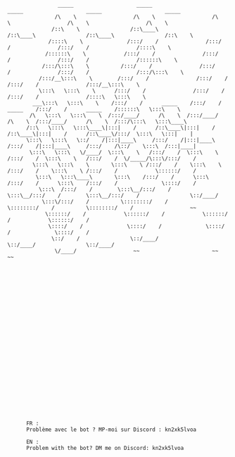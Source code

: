           
                    _____                    _____                    _____                    _____                    _____          
                   /\    \                  /\    \                  /\    \                  /\    \                  /\    \         
                  /::\    \                /::\____\                /::\____\                /::\____\                /::\    \        
                 /::::\    \              /:::/    /               /:::/    /               /:::/    /               /::::\    \       
                /::::::\    \            /:::/    /               /:::/    /               /:::/    /               /::::::\    \      
               /:::/\:::\    \          /:::/    /               /:::/    /               /:::/    /               /:::/\:::\    \     
              /:::/__\:::\    \        /:::/    /               /:::/    /               /:::/    /               /:::/__\:::\    \    
              \:::\   \:::\    \      /:::/    /               /:::/    /               /:::/    /               /::::\   \:::\    \   
            ___\:::\   \:::\    \    /:::/    /      _____    /:::/    /      _____    /:::/    /      _____    /::::::\   \:::\    \  
           /\   \:::\   \:::\    \  /:::/____/      /\    \  /:::/____/      /\    \  /:::/____/      /\    \  /:::/\:::\   \:::\____\ 
          /::\   \:::\   \:::\____\|:::|    /      /::\____\|:::|    /      /::\____\|:::|    /      /::\____\/:::/  \:::\   \:::|    |
          \:::\   \:::\   \::/    /|:::|____\     /:::/    /|:::|____\     /:::/    /|:::|____\     /:::/    /\::/    \:::\  /:::|____|
           \:::\   \:::\   \/____/  \:::\    \   /:::/    /  \:::\    \   /:::/    /  \:::\    \   /:::/    /  \/_____/\:::\/:::/    / 
            \:::\   \:::\    \       \:::\    \ /:::/    /    \:::\    \ /:::/    /    \:::\    \ /:::/    /            \::::::/    /  
             \:::\   \:::\____\       \:::\    /:::/    /      \:::\    /:::/    /      \:::\    /:::/    /              \::::/    /   
              \:::\  /:::/    /        \:::\__/:::/    /        \:::\__/:::/    /        \:::\__/:::/    /                \::/____/    
               \:::\/:::/    /          \::::::::/    /          \::::::::/    /          \::::::::/    /                  ~~          
                \::::::/    /            \::::::/    /            \::::::/    /            \::::::/    /                               
                 \::::/    /              \::::/    /              \::::/    /              \::::/    /                                
                  \::/    /                \::/____/                \::/____/                \::/____/                                 
                   \/____/                  ~~                       ~~                       ~~                                       
                                                                                                                                       
                                                                                                                             
                                                                                                                             
                                                                                                                             
                                                                                                                             
                                                                                                                             
                                                                                                                             
                                                                                                                             
                                                                                                                             
                                                                                                                             
                                                                                                                             
                                                                                                                             
                                                                                                                             
                                                                                                                             
                                                                                                                             
                                                                                                                             
                                                                                                                             
                                                                                                                             
                                                                                                                             
                                                                                                                             
                                                                                                                             
                                                                                                                             
                                                                                                                             


                                        
          FR :
          Problème avec le bot ? MP-moi sur Discord : kn2xk5lvoa
          
          EN :
          Problem with the bot? DM me on Discord: kn2xk5lvoa
